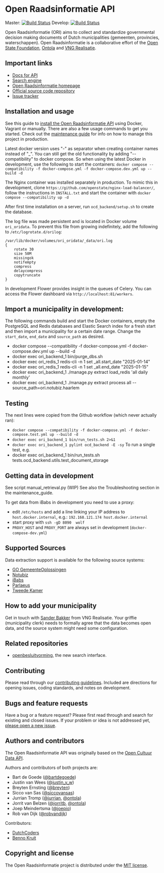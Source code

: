# Open Raadsinformatie API
Master: [![Build Status](https://semaphoreci.com/api/v1/jurrian/open-raadsinformatie/branches/master/shields_badge.svg)](https://semaphoreci.com/jurrian/open-raadsinformatie)
Develop: [![Build Status](https://semaphoreci.com/api/v1/jurrian/open-raadsinformatie/branches/develop/shields_badge.svg)](https://semaphoreci.com/jurrian/open-raadsinformatie)

Open Raadsinformatie (ORI) aims to collect and standardize governmental decision making documents of Dutch municipalities (gemeenten, provincies, waterschappen).
Open Raadsinformatie is a collaborative effort of the [Open State Foundation](https://openstate.eu/), [Ontola](https://ontola.io) and [VNG Realisatie](https://vngrealisatie.nl/).

## Important links

 - [Docs for API](/API-docs.md)
 - [Search engine](http://openbesluitvorming.nl/)
 - [Open Raadsinformatie homepage](http://www.openraadsinformatie.nl/)
 - [Official source code repository](https://github.com/openstate/open-raadsinformatie/)
 - [Issue tracker](https://github.com/openstate/open-raadsinformatie/issues)
 
## Installation and usage

See this guide to [install the Open Raadsinformatie API](https://github.com/openstate/open-raadsinformatie/blob/master/docs/installation.rst) using Docker, Vagrant or manually. There are also a few usage commands to get you started. Check out the [maintenance guide](maintenance_guide.md) for info on how to manage this project in production.

Latest docker version uses "-" as separator when creating container names instead of "_". You can still get the old functionality by adding "--compatibility" to docker compose. So when using the latest Docker in development, use the following to start the containers:
`docker compose --compatibility -f docker-compose.yml -f docker-compose.dev.yml up --build -d`

The Nginx container was installed separately in production. To mimic this in development, clone `https://github.com/openstate/nginx-load-balancer/`, follow the instructions in `INSTALL.txt` and start the container with `docker compose --compatibility up -d`

After first time installation on a server, run `ocd_backend/setup.sh` to create the database.

The log file was made persistent and is located in Docker volume `ori_oridata`. To prevent this file from growing
indefinitely, add the following to `/etc/logrotate.d/orilog`:

    /var/lib/docker/volumes/ori_oridata/_data/ori.log
    {
        rotate 30
        size 50M
        missingok
        notifempty
        compress
        delaycompress
        copytruncate
    }

In development Flower provides insight in the queues of Celery. You can access the Flower dashboard via `http://localhost:81/workers`.

## Import a municipality in development:
The following commands build and start the Docker containers, empty the PostgreSQL and Redis databases and Elastic Search index
for a fresh start and then import a municipality for a certain date range.
Change the `start_date`, `end_date` and `source_path` as desired.
- docker compose --compatibility -f docker-compose.yml -f docker-compose.dev.yml up --build -d
- docker exec ori_backend_1 bin/purge_dbs.sh
- docker exec ori_redis_1 redis-cli -n 1 set _all.start_date "2025-01-14"
- docker exec ori_redis_1 redis-cli -n 1 set _all.end_date "2025-01-15"
- docker exec ori_backend_1 ./manage.py extract load_redis 'all daily monthly'
- docker exec ori_backend_1 ./manage.py extract process all --source_path=ori.notubiz.haarlem

## Testing
The next lines were copied from the Github workflow (which never actually ran):
- `docker compose --compatibility -f docker-compose.yml -f docker-compose.test.yml up --build -d`
- `docker exec ori_backend_1 bin/run_tests.sh 2>&1`
- `docker exec ori_backend_1 pylint ocd_backend -E -sy`
To run a single test, e.g.
- docker exec ori_backend_1 bin/run_tests.sh tests.ocd_backend.utils.test_document_storage


## Getting data in development
See script manual_retrieval.py (WIP)
See also the Troubleshooting section in the maintenance_guide.

To get data from iBabs in development you need to use a proxy:
- edit `/etc/hosts` and add a line linking your IP address to `host.docker.internal`, e.g.:
    `192.168.121.174 host.docker.internal`
- start proxy with `ssh -gD 8090  wolf`
- `PROXY_HOST` and `PROXY_PORT` are always set in development (`docker-compose-dev.yml`)

## Supported Sources

Data extraction support is available for the following source systems:

- [GO GemeenteOplossingen](https://www.gemeenteoplossingen.nl/)
- [Notubiz](https://notubiz.nl/)
- [iBabs](https://www.ibabs.eu/nl/)
- [Parlaeus](https://parlaeus.nl/)
- [Tweede Kamer](https://opendata.tweedekamer.nl/documentatie/api-documentatie-20/)

## How to add your municipality

Get in touch with [Sander Bakker](sander.bakker@vng.nl) from VNG Realisatie.
Your griffie (municipality clerk) needs to formally agree that the data becomes open data, and the source system might need some configuration.

## Related repositories

- [openbesluitvorming](https://github.com/ontola/openbesluitvorming), the new search interface.

## Contributing

Please read through our [contributing guidelines](https://github.com/openstate/open-raadsinformatie/blob/master/CONTRIBUTING.rst).
Included are directions for opening issues, coding standards, and notes on development.

## Bugs and feature requests

Have a bug or a feature request? Please first read through and search for existing and closed issues. If your problem
or idea is not addressed yet, [please open a new issue](https://github.com/openstate/open-raadsinformatie/issues/new).

## Authors and contributors

The Open Raadsinformatie API was originally based on the
[Open Cultuur Data API](https://github.com/openstate/open-cultuur-data/).

Authors and contributors of both projects are:

* Bart de Goede ([@bartdegoede](https://twitter.com/bartdegoede))
* Justin van Wees ([@justin_v_w](https://twitter.com/justin_v_w))
* Breyten Ernsting ([@breyten](https://twitter.com/breyten))
* Sicco van Sas ([@siccovansas](https://twitter.com/siccovansas))
* Jurrian Tromp ([@jurrian](https://github.com/jurrian), [@ontola](https://github.com/ontola))
* Jorrit van Belzen ([@jorritb](https://github.com/jorritb), [@ontola](https://github.com/ontola))
* Joep Meindertsma ([@joepio](https://github.com/jorritb))
* Rob van Dijk ([@robvandijk](https://github.com/robvandijk))

Contributors:

* [DutchCoders](http://dutchcoders.io/)
* [Benno Kruit](https://github.com/bennokr)

## Copyright and license

The Open Raadsinformatie project is distributed under the [MIT license](https://opensource.org/licenses/MIT).
